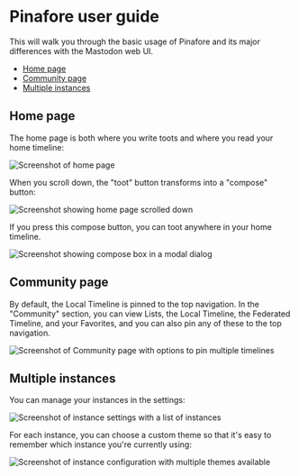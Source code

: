 # Pinafore user guide

This will walk you through the basic usage of Pinafore and its major differences with the Mastodon web UI.

* [Home page](#home-page)
* [Community page](#community-page)
* [Multiple instances](#multiple-instances)

## Home page

The home page is both where you write toots and where you read your home timeline:

![Screenshot of home page](https://github.com/easrng/pinafore/blob/master/docs/Screenshot1.png)

When you scroll down, the "toot" button transforms into a "compose" button:

![Screenshot showing home page scrolled down](https://github.com/easrng/pinafore/blob/master/docs/Screenshot2.png)

If you press this compose button, you can toot anywhere in your home timeline.

![Screenshot showing compose box in a modal dialog](https://github.com/easrng/pinafore/blob/master/docs/Screenshot3.png)

## Community page

By default, the Local Timeline is pinned to the top navigation. In the "Community" section, you can view
Lists, the Local Timeline, the Federated Timeline, and your Favorites, and you can also pin any of these to
the top navigation.

![Screenshot of Community page with options to pin multiple timelines](https://github.com/easrng/pinafore/blob/master/docs/Screenshot4.png)

## Multiple instances

You can manage your instances in the settings:

![Screenshot of instance settings with a list of instances](https://github.com/easrng/pinafore/blob/master/docs/Screenshot5.png)

For each instance, you can choose a custom theme so that it's easy to 
remember which instance you're currently using:

![Screenshot of instance configuration with multiple themes available](https://github.com/easrng/pinafore/blob/master/docs/Screenshot6.png)